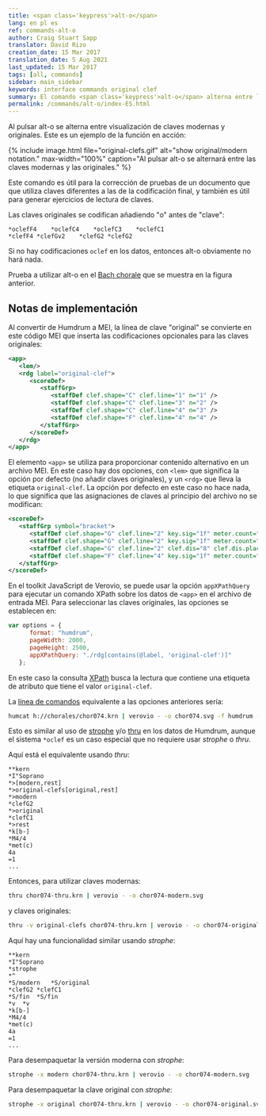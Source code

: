 ```yaml
---
title: <span class='keypress'>alt-o</span>
lang: en pl es
ref: commands-alt-o
author: Craig Stuart Sapp
translator: David Rizo
creation_date: 15 Mar 2017
translation_date: 5 Aug 2021
last_updated: 15 Mar 2017
tags: [all, commands]
sidebar: main_sidebar
keywords: interface commands original clef
summary: El comando <span class='keypress'>alt-o</span> alterna entre las claves 'originales' y 'modernas'.
permalink: /commands/alt-o/index-ES.html
---
```


Al pulsar <span class="keypress">alt-o</span> se alterna entre
visualización de claves modernas y originales.  Este es un ejemplo de la función
en acción:

{% include image.html
	file="original-clefs.gif"
	alt="show original/modern notation."
	max-width="100%"
	caption="Al pulsar <span class='keypress'>alt-o</span> se alternará entre las claves modernas y las originales."
%}

Este comando es útil para la corrección de pruebas de un documento que
que utiliza claves diferentes a las de la codificación final, y también es
útil para generar ejercicios de lectura de claves.

Las claves originales se codifican añadiendo "o" antes de "clave":

<style>
pre {
	tab-size: 12;
	-o-tab-size: 12;
	-moz-tab-size: 12;
	-webkit-tab-size: 12;
}
</style>

```
*oclefF4	*oclefC4	*oclefC3	*oclefC1
*clefF4	*clefGv2	*clefG2	*clefG2
```

Si no hay codificaciones `oclef` en los datos, entonces 
<span class="keypress">alt-o</span> obviamente no hará nada.

Prueba a utilizar <span class="keypress">alt-o</span> en el
[Bach chorale](http://verovio.humdrum.org/?file=chorales/chor074.krn) que se muestra
en la figura anterior.


## Notas de implementación ##
Al convertir de Humdrum a MEI, la línea de clave "original" se convierte en este código MEI que inserta las codificaciones opcionales para las claves originales:

```xml
<app>
   <lem/>
   <rdg label="original-clef">
      <scoreDef>
         <staffGrp>
            <staffDef clef.shape="C" clef.line="1" n="1" />
            <staffDef clef.shape="C" clef.line="3" n="2" />
            <staffDef clef.shape="C" clef.line="4" n="3" />
            <staffDef clef.shape="F" clef.line="4" n="4" />
         </staffGrp>
      </scoreDef>
   </rdg>
</app>
```

El elemento `<app>` se utiliza para proporcionar contenido alternativo en un archivo MEI. 
En este caso hay dos opciones, con `<lem>` que significa la opción por defecto (no añadir
claves originales), y un `<rdg>` que lleva la etiqueta `original-clef`.   La opción por defecto en este caso no hace nada, lo que significa que las asignaciones de claves al principio del archivo
no se modifican:

```xml
<scoreDef>
   <staffGrp symbol="bracket">
      <staffDef clef.shape="G" clef.line="2" key.sig="1f" meter.count="4" meter.unit="4" meter.sym="common" n="1" label="Soprano" lines="5" />
      <staffDef clef.shape="G" clef.line="2" key.sig="1f" meter.count="4" meter.unit="4" meter.sym="common" n="2" label="Alto" lines="5" />
      <staffDef clef.shape="G" clef.line="2" clef.dis="8" clef.dis.place="below" key.sig="1f" meter.count="4" meter.unit="4" meter.sym="common" n="3" label="Tenor" lines="5" />
      <staffDef clef.shape="F" clef.line="4" key.sig="1f" meter.count="4" meter.unit="4" meter.sym="common" n="4" label="Bass" lines="5" />
   </staffGrp>
</scoreDef>
```
En el toolkit JavaScript de Verovio, se puede usar la opción `appXPathQuery`  
para ejecutar un comando XPath sobre los datos de `<app>` en el archivo de entrada MEI. Para seleccionar las claves originales, las opciones se establecen en:

```javascript
var options = {
      format: "humdrum",
      pageWidth: 2000,
      pageHeight: 2500,
      appXPathQuery: "./rdg[contains(@label, 'original-clef')]"
   };
```
En este caso la consulta [XPath](https://en.wikipedia.org/wiki/XPath) busca la
lectura que contiene una etiqueta de atributo que tiene el valor `original-clef`.

La [línea de comandos](/myvhv/command_line) equivalente a las opciones anteriores sería:

```bash
humcat h://chorales/chor074.krn | verovio - -o chor074.svg -f humdrum -w 2000 -h 2500 --app-xpath-query="./rdg[contains(@label, 'original-clef')]"
```

Esto es similar al uso de [strophe](http://www.humdrum.org/Humdrum/commands/strophe.html) 
y/o [thru](http://www.humdrum.org/Humdrum/commands/thru.html) en los datos de Humdrum, 
aunque el sistema `*oclef` es un caso especial que no requiere 
usar *strophe* o *thru*.

Aquí está el equivalente usando *thru*:

```
**kern
*I"Soprano
*>[modern,rest]
*>original-clefs[original,rest]
*>modern
*clefG2
*>original
*clefC1
*>rest
*k[b-]
*M4/4
*met(c)
4a
=1
...
```
Entonces, para utilizar claves modernas:


```bash
thru chor074-thru.krn | verovio - -o chor074-modern.svg
```

y claves originales:

```bash
thru -v original-clefs chor074-thru.krn | verovio - -o chor074-original.svg
```
Aquí hay una funcionalidad similar usando *strophe*:

<style>
pre {
	tab-size: 15;
	-o-tab-size: 15;
	-moz-tab-size: 15;
	-webkit-tab-size: 15;
}
</style>

```
**kern
*I"Soprano
*strophe
*^
*S/modern	*S/original
*clefG2	*clefC1
*S/fin	*S/fin
*v	*v
*k[b-]
*M4/4
*met(c)
4a
=1
...
```
Para desempaquetar la versión moderna con *strophe*:

```bash
strophe -x modern chor074-thru.krn | verovio - -o chor074-modern.svg
```

Para desempaquetar la clave original con *strophe*:


```bash
strophe -x original chor074-thru.krn | verovio - -o chor074-original.svg
```



